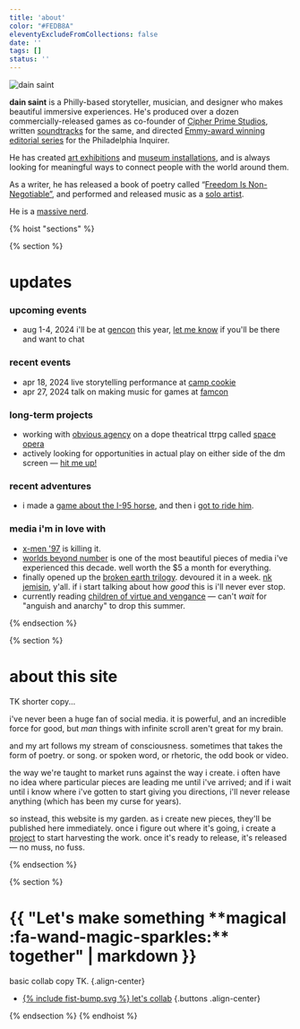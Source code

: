 ```yaml
---
title: 'about'
color: "#FEDB8A"
eleventyExcludeFromCollections: false
date: ''
tags: []
status: ''
---
```



![dain saint](/assets/uploads/wisteria-pic.jpg)

**dain saint** is a Philly-based storyteller, musician, and designer who makes beautiful immersive experiences. He's produced over a dozen commercially-released games as co-founder of [Cipher Prime Studios](https://cipherprime.com), written [soundtracks](/composing) for the same, and directed [Emmy-award winning editorial series](https://inquirer.com/wildestdreams) for the Philadelphia Inquirer. 

He has created [art exhibitions](https://wevetraveledsofar.com) and [museum installations](https://www.phillyseaport.org/exhibits/river-alive/), and is always looking for meaningful ways to connect people with the world around them.

As a writer, he has released a book of poetry called “[Freedom Is Non-Negotiable”](/freedom-is-non-negotiable), and performed and released music as a [solo artist](/city-dont-sing). 

He is a [massive nerd](https://open.spotify.com/episode/6hQ97u9zBcIeSTl6EOGuY4?si=qeF6CsxpRI-jK2EaLv851Q).



{% hoist "sections" %}



{% section %}

# updates

### upcoming events
* <time>aug 1-4, 2024</time> i'll be at [gencon](https://gencon.com) this year, [let me know](/collab) if you'll be there and want to chat

### recent events
* <time>apr 18, 2024</time> live storytelling performance at [camp cookie](https://www.theatreexile.org/camp-cookie) 
* <time>apr 27, 2024</time> talk on making music for games at [famcon](https://www.famfrequencyproductions.org/upcoming-events/famcon) 

### long-term projects
* working with [obvious agency](https://obvious-agency.com) on a dope theatrical ttrpg called [space opera](/space-opera)
* actively looking for opportunities in actual play on either side of the dm screen — [hit me up!](/email)

### recent adventures
* i made a [game about the I-95 horse](https://www.inquirer.com/news/philadelphia/inq2/horse-i-95-highway-game-20240222.html), and then i [got to ride him](https://www.inquirer.com/life/inq2/i-95-horse-freeway-fletcher-st-urban-riding-club-20240412.html).

### media i'm in love with
* [x-men '97](https://gizmodo.com/x-men-97-cyclops-scott-summers-marvel-disney-plus-1851364191) is killing it.
* [worlds beyond number](https://worldsbeyondnumber.com) is one of the most beautiful pieces of media i've experienced this decade. well worth the $5 a month for everything.
* finally opened up the [broken earth trilogy](https://nkjemisin.com/series/the-broken-earth/). devoured it in a week. [nk jemisin](), y'all. if i start talking about how _good_ this is i'll never ever stop.
* currently reading [children of virtue and vengance](https://tomiadeyemi.com/the-writer/) — can't _wait_ for "anguish and anarchy" to drop this summer.

{% endsection %}


{% section %}
# about this site

TK shorter copy...

i've never been a huge fan of social media. it is powerful, and an incredible force for good, but _man_ things with infinite scroll aren't great for my brain.

and my art follows my stream of consciousness. sometimes that takes the form of poetry. or song. or spoken word, or rhetoric, the odd book or video.

the way we're taught to market runs against the way i create. i often have no idea where particular pieces are leading me until i've arrived; and if i wait until i know where i've gotten to start giving you directions, i'll never release anything (which has been my curse for years).

so instead, this website is my garden. as i create new pieces, they'll be published here immediately. once i figure out where it's going, i create a [project](/projects) to start harvesting the work. once it's ready to release, it's released — no muss, no fuss.

{% endsection %}

{% section %}

<h1 class="quote js-quote" data-quotes="magical |fa-wand-magic-sparkles, musical |fa-music, mythical |fa-book-open, memorable |fa-bookmark, meaningful |fa-hands-clapping">
{{ "Let's make something **magical :fa-wand-magic-sparkles:** together" | markdown }}
</h1>

basic collab copy TK.
{.align-center}

* [{% include fist-bump.svg %} let's collab](/collab)
{.buttons .align-center}

{% endsection %}
{% endhoist %}